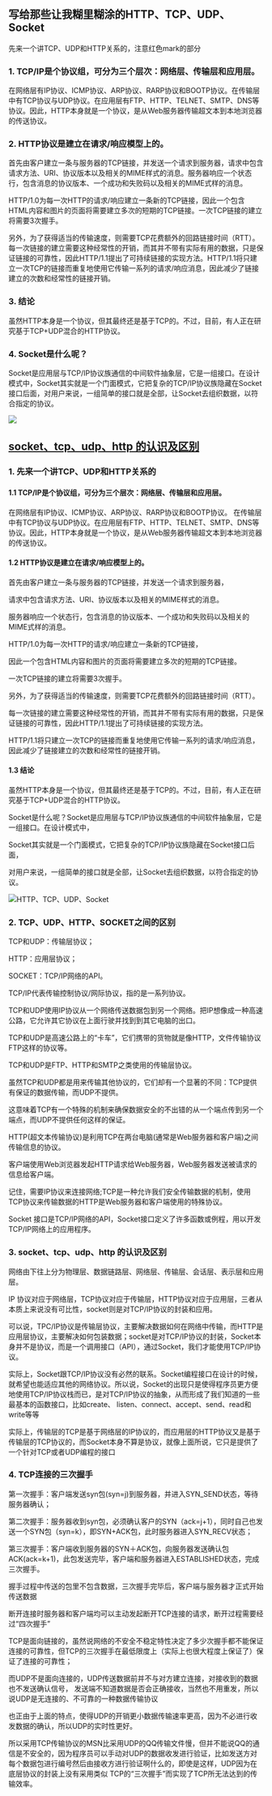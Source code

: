 ## 写给那些让我糊里糊涂的HTTP、TCP、UDP、Socket

先来一个讲TCP、UDP和HTTP关系的，注意红色mark的部分

### 1. TCP/IP是个协议组，可分为三个层次：网络层、传输层和应用层。

在网络层有IP协议、ICMP协议、ARP协议、RARP协议和BOOTP协议。在传输层中有TCP协议与UDP协议。在应用层有FTP、HTTP、TELNET、SMTP、DNS等协议。因此，HTTP本身就是一个协议，是从Web服务器传输超文本到本地浏览器的传送协议。

### 2. HTTP协议是建立在请求/响应模型上的。

首先由客户建立一条与服务器的TCP链接，并发送一个请求到服务器，请求中包含请求方法、URI、协议版本以及相关的MIME样式的消息。服务器响应一个状态行，包含消息的协议版本、一个成功和失败码以及相关的MIME式样的消息。

HTTP/1.0为每一次HTTP的请求/响应建立一条新的TCP链接，因此一个包含HTML内容和图片的页面将需要建立多次的短期的TCP链接。一次TCP链接的建立将需要3次握手。

另外，为了获得适当的传输速度，则需要TCP花费额外的回路链接时间（RTT）。每一次链接的建立需要这种经常性的开销，而其并不带有实际有用的数据，只是保证链接的可靠性，因此HTTP/1.1提出了可持续链接的实现方法。HTTP/1.1将只建立一次TCP的链接而重复地使用它传输一系列的请求/响应消息，因此减少了链接建立的次数和经常性的链接开销。	

### 3. 结论

虽然HTTP本身是一个协议，但其最终还是基于TCP的。不过，目前，有人正在研究基于TCP+UDP混合的HTTP协议。

### 4. Socket是什么呢？ 

Socket是应用层与TCP/IP协议族通信的中间软件抽象层，它是一组接口。在设计模式中，Socket其实就是一个门面模式，它把复杂的TCP/IP协议族隐藏在Socket接口后面，对用户来说，一组简单的接口就是全部，让Socket去组织数据，以符合指定的协议。

![](http://images.cnblogs.com/cnblogs_com/goodcandle/socket2.jpg)

## [socket、tcp、udp、http 的认识及区别](http://www.cnblogs.com/chengzhengfu/p/4584510.html)

### 1. 先来一个讲TCP、UDP和HTTP关系的

#### 1.1 TCP/IP是个协议组，可分为三个层次：网络层、传输层和应用层。

在网络层有IP协议、ICMP协议、ARP协议、RARP协议和BOOTP协议。 在传输层中有TCP协议与UDP协议。在应用层有FTP、HTTP、TELNET、SMTP、DNS等协议。因此，HTTP本身就是一个协议，是从Web服务器传输超文本到本地浏览器的传送协议。

#### 1.2 HTTP协议是建立在请求/响应模型上的。

首先由客户建立一条与服务器的TCP链接，并发送一个请求到服务器，

请求中包含请求方法、URI、协议版本以及相关的MIME样式的消息。

服务器响应一个状态行，包含消息的协议版本、一个成功和失败码以及相关的MIME式样的消息。

HTTP/1.0为每一次HTTP的请求/响应建立一条新的TCP链接，

因此一个包含HTML内容和图片的页面将需要建立多次的短期的TCP链接。

一次TCP链接的建立将需要3次握手。

另外，为了获得适当的传输速度，则需要TCP花费额外的回路链接时间（RTT）。

每一次链接的建立需要这种经常性的开销，而其并不带有实际有用的数据，只是保证链接的可靠性，因此HTTP/1.1提出了可持续链接的实现方法。

HTTP/1.1将只建立一次TCP的链接而重复地使用它传输一系列的请求/响应消息，因此减少了链接建立的次数和经常性的链接开销。

#### 1.3 结论

虽然HTTP本身是一个协议，但其最终还是基于TCP的。不过，目前，有人正在研究基于TCP+UDP混合的HTTP协议。

Socket是什么呢？Socket是应用层与TCP/IP协议族通信的中间软件抽象层，它是一组接口。在设计模式中，

Socket其实就是一个门面模式，它把复杂的TCP/IP协议族隐藏在Socket接口后面，

对用户来说，一组简单的接口就是全部，让Socket去组织数据，以符合指定的协议。

![HTTP、TCP、UDP、Socket](http://images.cnblogs.com/cnblogs_com/goodcandle/socket2.jpg)

### 2. TCP、UDP、HTTP、SOCKET之间的区别

TCP和UDP：传输层协议；

HTTP：应用层协议；

SOCKET：TCP/IP网络的API。

TCP/IP代表传输控制协议/网际协议，指的是一系列协议。

TCP和UDP使用IP协议从一个网络传送数据包到另一个网络。把IP想像成一种高速公路，它允许其它协议在上面行驶并找到到其它电脑的出口。

TCP和UDP是高速公路上的“卡车”，它们携带的货物就是像HTTP，文件传输协议FTP这样的协议等。

TCP和UDP是FTP、HTTP和SMTP之类使用的传输层协议。

虽然TCP和UDP都是用来传输其他协议的，它们却有一个显著的不同：TCP提供有保证的数据传输，而UDP不提供。

这意味着TCP有一个特殊的机制来确保数据安全的不出错的从一个端点传到另一个端点，而UDP不提供任何这样的保证。

HTTP(超文本传输协议)是利用TCP在两台电脑(通常是Web服务器和客户端)之间传输信息的协议。

客户端使用Web浏览器发起HTTP请求给Web服务器，Web服务器发送被请求的信息给客户端。

记住，需要IP协议来连接网络;TCP是一种允许我们安全传输数据的机制，使用TCP协议来传输数据的HTTP是Web服务器和客户端使用的特殊协议。

Socket 接口是TCP/IP网络的API，Socket接口定义了许多函数或例程，用以开发TCP/IP网络上的应用程序。

### 3. socket、tcp、udp、http 的认识及区别

网络由下往上分为物理层、数据链路层、网络层、传输层、会话层、表示层和应用层。

IP 协议对应于网络层，TCP协议对应于传输层，HTTP协议对应于应用层，三者从本质上来说没有可比性，socket则是对TCP/IP协议的封装和应用。

可以说，TPC/IP协议是传输层协议，主要解决数据如何在网络中传输，而HTTP是应用层协议，主要解决如何包装数据；socket是对TCP/IP协议的封装，Socket本身并不是协议，而是一个调用接口（API），通过Socket，我们才能使用TCP/IP协议。

实际上，Socket跟TCP/IP协议没有必然的联系。Socket编程接口在设计的时候，就希望也能适应其他的网络协议。所以说，Socket的出现只是使得程序员更方便地使用TCP/IP协议栈而已，是对TCP/IP协议的抽象，从而形成了我们知道的一些最基本的函数接口，比如create、 listen、connect、accept、send、read和write等等

实际上，传输层的TCP是基于网络层的IP协议的，而应用层的HTTP协议又是基于传输层的TCP协议的，而Socket本身不算是协议，就像上面所说，它只是提供了一个针对TCP或者UDP编程的接口

### 4. TCP连接的三次握手

第一次握手：客户端发送syn包(syn=j)到服务器，并进入SYN_SEND状态，等待服务器确认； 

第二次握手：服务器收到syn包，必须确认客户的SYN（ack=j+1），同时自己也发送一个SYN包（syn=k），即SYN+ACK包，此时服务器进入SYN_RECV状态；

第三次握手：客户端收到服务器的SYN＋ACK包，向服务器发送确认包ACK(ack=k+1)，此包发送完毕，客户端和服务器进入ESTABLISHED状态，完成三次握手。

握手过程中传送的包里不包含数据，三次握手完毕后，客户端与服务器才正式开始传送数据  

断开连接时服务器和客户端均可以主动发起断开TCP连接的请求，断开过程需要经过“四次握手”  

TCP是面向链接的，虽然说网络的不安全不稳定特性决定了多少次握手都不能保证连接的可靠性，但TCP的三次握手在最低限度上（实际上也很大程度上保证了）保证了连接的可靠性；

而UDP不是面向连接的，UDP传送数据前并不与对方建立连接，对接收到的数据也不发送确认信号，  发送端不知道数据是否会正确接收，当然也不用重发，所以说UDP是无连接的、不可靠的一种数据传输协议  

也正由于上面的特点，使得UDP的开销更小数据传输速率更高，因为不必进行收发数据的确认，所以UDP的实时性更好。  

所以采用TCP传输协议的MSN比采用UDP的QQ传输文件慢，但并不能说QQ的通信是不安全的，因为程序员可以手动对UDP的数据收发进行验证，比如发送方对每个数据包进行编号然后由接收方进行验证啊什么的，即使是这样，UDP因为在底层协议的封装上没有采用类似 TCP的“三次握手”而实现了TCP所无法达到的传输效率。